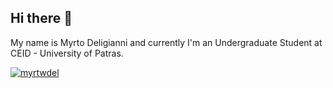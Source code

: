 ## Hi there 👋

My name is Myrto Deligianni and currently I'm an Undergraduate Student at CEID - University of Patras.

[![myrtwdel](https://github-readme-stats.vercel.app/api?username=myrtwdel)](https://github.com/anuraghazra/github-readme-stats)
